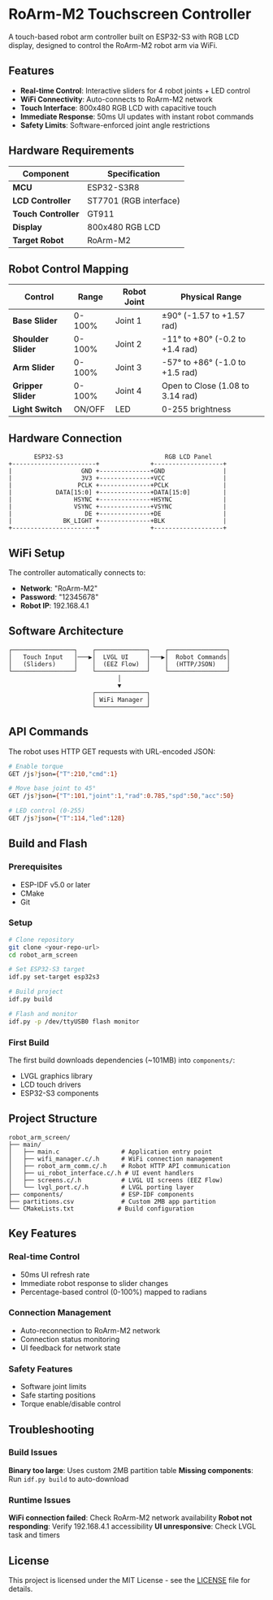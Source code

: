 # RoArm-M2 Touchscreen Controller

A touch-based robot arm controller built on ESP32-S3 with RGB LCD display, designed to control the RoArm-M2 robot arm via WiFi.

## Features

- **Real-time Control**: Interactive sliders for 4 robot joints + LED control
- **WiFi Connectivity**: Auto-connects to RoArm-M2 network
- **Touch Interface**: 800x480 RGB LCD with capacitive touch
- **Immediate Response**: 50ms UI updates with instant robot commands
- **Safety Limits**: Software-enforced joint angle restrictions

## Hardware Requirements

| Component | Specification |
|-----------|---------------|
| **MCU** | ESP32-S3R8 |
| **LCD Controller** | ST7701 (RGB interface) |
| **Touch Controller** | GT911 |
| **Display** | 800x480 RGB LCD |
| **Target Robot** | RoArm-M2 |

## Robot Control Mapping

| Control | Range | Robot Joint | Physical Range |
|---------|--------|-------------|----------------|
| **Base Slider** | 0-100% | Joint 1 | ±90° (-1.57 to +1.57 rad) |
| **Shoulder Slider** | 0-100% | Joint 2 | -11° to +80° (-0.2 to +1.4 rad) |
| **Arm Slider** | 0-100% | Joint 3 | -57° to +86° (-1.0 to +1.5 rad) |
| **Gripper Slider** | 0-100% | Joint 4 | Open to Close (1.08 to 3.14 rad) |
| **Light Switch** | ON/OFF | LED | 0-255 brightness |

## Hardware Connection

```
       ESP32-S3                            RGB LCD Panel
+-----------------------+              +-------------------+
|                   GND +--------------+GND                |
|                   3V3 +--------------+VCC                |
|                  PCLK +--------------+PCLK               |
|            DATA[15:0] +--------------+DATA[15:0]         |
|                 HSYNC +--------------+HSYNC              |
|                 VSYNC +--------------+VSYNC              |
|                    DE +--------------+DE                 |
|              BK_LIGHT +--------------+BLK                |
+-----------------------+              +-------------------+
```

## WiFi Setup

The controller automatically connects to:
- **Network**: "RoArm-M2"
- **Password**: "12345678"
- **Robot IP**: 192.168.4.1

## Software Architecture

```
┌─────────────────┐    ┌──────────────┐    ┌────────────────┐
│   Touch Input   │───▶│  LVGL UI     │───▶│  Robot Commands│
│   (Sliders)     │    │  (EEZ Flow)  │    │  (HTTP/JSON)   │
└─────────────────┘    └──────────────┘    └────────────────┘
                              │
                              ▼
                       ┌──────────────┐
                       │ WiFi Manager │
                       └──────────────┘
```

## API Commands

The robot uses HTTP GET requests with URL-encoded JSON:

```bash
# Enable torque
GET /js?json={"T":210,"cmd":1}

# Move base joint to 45°
GET /js?json={"T":101,"joint":1,"rad":0.785,"spd":50,"acc":50}

# LED control (0-255)
GET /js?json={"T":114,"led":128}
```

## Build and Flash

### Prerequisites

- ESP-IDF v5.0 or later
- CMake
- Git

### Setup

```bash
# Clone repository
git clone <your-repo-url>
cd robot_arm_screen

# Set ESP32-S3 target
idf.py set-target esp32s3

# Build project
idf.py build

# Flash and monitor
idf.py -p /dev/ttyUSB0 flash monitor
```

### First Build

The first build downloads dependencies (~101MB) into `components/`:
- LVGL graphics library
- LCD touch drivers
- ESP32-S3 components

## Project Structure

```
robot_arm_screen/
├── main/
│   ├── main.c                 # Application entry point
│   ├── wifi_manager.c/.h      # WiFi connection management
│   ├── robot_arm_comm.c/.h    # Robot HTTP API communication
│   ├── ui_robot_interface.c/.h # UI event handlers
│   ├── screens.c/.h           # LVGL UI screens (EEZ Flow)
│   └── lvgl_port.c/.h         # LVGL porting layer
├── components/                # ESP-IDF components
├── partitions.csv             # Custom 2MB app partition
└── CMakeLists.txt            # Build configuration
```

## Key Features

### Real-time Control
- 50ms UI refresh rate
- Immediate robot response to slider changes
- Percentage-based control (0-100%) mapped to radians

### Connection Management
- Auto-reconnection to RoArm-M2 network
- Connection status monitoring
- UI feedback for network state

### Safety Features
- Software joint limits
- Safe starting positions
- Torque enable/disable control

## Troubleshooting

### Build Issues

**Binary too large**: Uses custom 2MB partition table
**Missing components**: Run `idf.py build` to auto-download

### Runtime Issues

**WiFi connection failed**: Check RoArm-M2 network availability
**Robot not responding**: Verify 192.168.4.1 accessibility
**UI unresponsive**: Check LVGL task and timers



## License

This project is licensed under the MIT License - see the [LICENSE](LICENSE) file for details.

